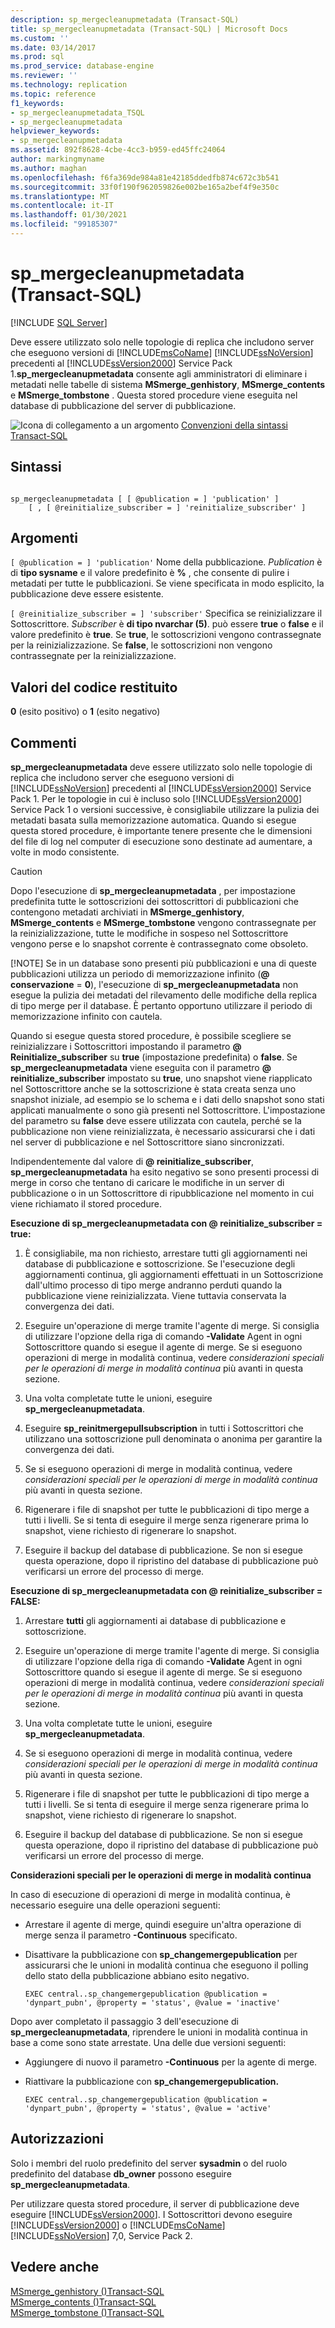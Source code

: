```yaml
---
description: sp_mergecleanupmetadata (Transact-SQL)
title: sp_mergecleanupmetadata (Transact-SQL) | Microsoft Docs
ms.custom: ''
ms.date: 03/14/2017
ms.prod: sql
ms.prod_service: database-engine
ms.reviewer: ''
ms.technology: replication
ms.topic: reference
f1_keywords:
- sp_mergecleanupmetadata_TSQL
- sp_mergecleanupmetadata
helpviewer_keywords:
- sp_mergecleanupmetadata
ms.assetid: 892f8628-4cbe-4cc3-b959-ed45ffc24064
author: markingmyname
ms.author: maghan
ms.openlocfilehash: f6fa369de984a81e42185ddedfb874c672c3b541
ms.sourcegitcommit: 33f0f190f962059826e002be165a2bef4f9e350c
ms.translationtype: MT
ms.contentlocale: it-IT
ms.lasthandoff: 01/30/2021
ms.locfileid: "99185307"
---
```

# <a name="sp_mergecleanupmetadata-transact-sql"></a>sp_mergecleanupmetadata (Transact-SQL)
[!INCLUDE [SQL Server](../../includes/applies-to-version/sqlserver.md)]

  Deve essere utilizzato solo nelle topologie di replica che includono server che eseguono versioni di [!INCLUDE[msCoName](../../includes/msconame-md.md)] [!INCLUDE[ssNoVersion](../../includes/ssnoversion-md.md)] precedenti al [!INCLUDE[ssVersion2000](../../includes/ssversion2000-md.md)] Service Pack 1.**sp_mergecleanupmetadata** consente agli amministratori di eliminare i metadati nelle tabelle di sistema **MSmerge_genhistory**, **MSmerge_contents** e **MSmerge_tombstone** . Questa stored procedure viene eseguita nel database di pubblicazione del server di pubblicazione.  
  
 ![Icona di collegamento a un argomento](../../database-engine/configure-windows/media/topic-link.gif "Icona di collegamento a un argomento") [Convenzioni della sintassi Transact-SQL](../../t-sql/language-elements/transact-sql-syntax-conventions-transact-sql.md)  
  
## <a name="syntax"></a>Sintassi  
  
```  
  
sp_mergecleanupmetadata [ [ @publication = ] 'publication' ]  
    [ , [ @reinitialize_subscriber = ] 'reinitialize_subscriber' ]  
```  
  
## <a name="arguments"></a>Argomenti  
`[ @publication = ] 'publication'` Nome della pubblicazione. *Publication* è di **tipo sysname** e il valore predefinito è **%** , che consente di pulire i metadati per tutte le pubblicazioni. Se viene specificata in modo esplicito, la pubblicazione deve essere esistente.  
  
`[ @reinitialize_subscriber = ] 'subscriber'` Specifica se reinizializzare il Sottoscrittore. *Subscriber* è **di tipo nvarchar (5)**. può essere **true** o **false** e il valore predefinito è **true**. Se **true**, le sottoscrizioni vengono contrassegnate per la reinizializzazione. Se **false**, le sottoscrizioni non vengono contrassegnate per la reinizializzazione.  
  
## <a name="return-code-values"></a>Valori del codice restituito  
 **0** (esito positivo) o **1** (esito negativo)  
  
## <a name="remarks"></a>Commenti  
 **sp_mergecleanupmetadata** deve essere utilizzato solo nelle topologie di replica che includono server che eseguono versioni di [!INCLUDE[ssNoVersion](../../includes/ssnoversion-md.md)] precedenti al [!INCLUDE[ssVersion2000](../../includes/ssversion2000-md.md)] Service Pack 1. Per le topologie in cui è incluso solo [!INCLUDE[ssVersion2000](../../includes/ssversion2000-md.md)] Service Pack 1 o versioni successive, è consigliabile utilizzare la pulizia dei metadati basata sulla memorizzazione automatica. Quando si esegue questa stored procedure, è importante tenere presente che le dimensioni del file di log nel computer di esecuzione sono destinate ad aumentare, a volte in modo consistente.  
  
> [!CAUTION]
>  Dopo l'esecuzione di **sp_mergecleanupmetadata** , per impostazione predefinita tutte le sottoscrizioni dei sottoscrittori di pubblicazioni che contengono metadati archiviati in **MSmerge_genhistory**, **MSmerge_contents** e **MSmerge_tombstone** vengono contrassegnate per la reinizializzazione, tutte le modifiche in sospeso nel Sottoscrittore vengono perse e lo snapshot corrente è contrassegnato come obsoleto.  
> 
> [!NOTE]
>  Se in un database sono presenti più pubblicazioni e una di queste pubblicazioni utilizza un periodo di memorizzazione infinito (**\@ conservazione** = **0**), l'esecuzione di **sp_mergecleanupmetadata** non esegue la pulizia dei metadati del rilevamento delle modifiche della replica di tipo merge per il database. È pertanto opportuno utilizzare il periodo di memorizzazione infinito con cautela.  
  
 Quando si esegue questa stored procedure, è possibile scegliere se reinizializzare i Sottoscrittori impostando il parametro **\@ Reinitialize_subscriber** su **true** (impostazione predefinita) o **false**. Se **sp_mergecleanupmetadata** viene eseguita con il parametro **\@ reinitialize_subscriber** impostato su **true**, uno snapshot viene riapplicato nel Sottoscrittore anche se la sottoscrizione è stata creata senza uno snapshot iniziale, ad esempio se lo schema e i dati dello snapshot sono stati applicati manualmente o sono già presenti nel Sottoscrittore. L'impostazione del parametro su **false** deve essere utilizzata con cautela, perché se la pubblicazione non viene reinizializzata, è necessario assicurarsi che i dati nel server di pubblicazione e nel Sottoscrittore siano sincronizzati.  
  
 Indipendentemente dal valore di **\@ reinitialize_subscriber**, **sp_mergecleanupmetadata** ha esito negativo se sono presenti processi di merge in corso che tentano di caricare le modifiche in un server di pubblicazione o in un Sottoscrittore di ripubblicazione nel momento in cui viene richiamato il stored procedure.  
  
 **Esecuzione di sp_mergecleanupmetadata con \@ reinitialize_subscriber = true:**  
  
1.  È consigliabile, ma non richiesto, arrestare tutti gli aggiornamenti nei database di pubblicazione e sottoscrizione. Se l'esecuzione degli aggiornamenti continua, gli aggiornamenti effettuati in un Sottoscrizione dall'ultimo processo di tipo merge andranno perduti quando la pubblicazione viene reinizializzata. Viene tuttavia conservata la convergenza dei dati.  
  
2.  Eseguire un'operazione di merge tramite l'agente di merge. Si consiglia di utilizzare l'opzione della riga di comando **-Validate** Agent in ogni Sottoscrittore quando si esegue il agente di merge. Se si eseguono operazioni di merge in modalità continua, vedere *considerazioni speciali per le operazioni di merge in modalità continua* più avanti in questa sezione.  
  
3.  Una volta completate tutte le unioni, eseguire **sp_mergecleanupmetadata**.  
  
4.  Eseguire **sp_reinitmergepullsubscription** in tutti i Sottoscrittori che utilizzano una sottoscrizione pull denominata o anonima per garantire la convergenza dei dati.  
  
5.  Se si eseguono operazioni di merge in modalità continua, vedere *considerazioni speciali per le operazioni di merge in modalità continua* più avanti in questa sezione.  
  
6.  Rigenerare i file di snapshot per tutte le pubblicazioni di tipo merge a tutti i livelli. Se si tenta di eseguire il merge senza rigenerare prima lo snapshot, viene richiesto di rigenerare lo snapshot.  
  
7.  Eseguire il backup del database di pubblicazione. Se non si esegue questa operazione, dopo il ripristino del database di pubblicazione può verificarsi un errore del processo di merge.  
  
 **Esecuzione di sp_mergecleanupmetadata con \@ reinitialize_subscriber = FALSE:**  
  
1.  Arrestare **tutti** gli aggiornamenti ai database di pubblicazione e sottoscrizione.  
  
2.  Eseguire un'operazione di merge tramite l'agente di merge. Si consiglia di utilizzare l'opzione della riga di comando **-Validate** Agent in ogni Sottoscrittore quando si esegue il agente di merge. Se si eseguono operazioni di merge in modalità continua, vedere *considerazioni speciali per le operazioni di merge in modalità continua* più avanti in questa sezione.  
  
3.  Una volta completate tutte le unioni, eseguire **sp_mergecleanupmetadata**.  
  
4.  Se si eseguono operazioni di merge in modalità continua, vedere *considerazioni speciali per le operazioni di merge in modalità continua* più avanti in questa sezione.  
  
5.  Rigenerare i file di snapshot per tutte le pubblicazioni di tipo merge a tutti i livelli. Se si tenta di eseguire il merge senza rigenerare prima lo snapshot, viene richiesto di rigenerare lo snapshot.  
  
6.  Eseguire il backup del database di pubblicazione. Se non si esegue questa operazione, dopo il ripristino del database di pubblicazione può verificarsi un errore del processo di merge.  

 **Considerazioni speciali per le operazioni di merge in modalità continua**  
  
 In caso di esecuzione di operazioni di merge in modalità continua, è necessario eseguire una delle operazioni seguenti:  
  
-   Arrestare il agente di merge, quindi eseguire un'altra operazione di merge senza il parametro **-Continuous** specificato.  
  
-   Disattivare la pubblicazione con **sp_changemergepublication** per assicurarsi che le unioni in modalità continua che eseguono il polling dello stato della pubblicazione abbiano esito negativo.  
  
    ```  
    EXEC central..sp_changemergepublication @publication = 'dynpart_pubn', @property = 'status', @value = 'inactive'  
    ```  
  
 Dopo aver completato il passaggio 3 dell'esecuzione di **sp_mergecleanupmetadata**, riprendere le unioni in modalità continua in base a come sono state arrestate. Una delle due versioni seguenti:  
  
-   Aggiungere di nuovo il parametro **-Continuous** per la agente di merge.  
  
-   Riattivare la pubblicazione con **sp_changemergepublication.**  
  
    ```  
    EXEC central..sp_changemergepublication @publication = 'dynpart_pubn', @property = 'status', @value = 'active'  
    ```  
  
## <a name="permissions"></a>Autorizzazioni  
 Solo i membri del ruolo predefinito del server **sysadmin** o del ruolo predefinito del database **db_owner** possono eseguire **sp_mergecleanupmetadata**.  
  
 Per utilizzare questa stored procedure, il server di pubblicazione deve eseguire [!INCLUDE[ssVersion2000](../../includes/ssversion2000-md.md)]. I Sottoscrittori devono eseguire [!INCLUDE[ssVersion2000](../../includes/ssversion2000-md.md)] o [!INCLUDE[msCoName](../../includes/msconame-md.md)] [!INCLUDE[ssNoVersion](../../includes/ssnoversion-md.md)] 7,0, Service Pack 2.  
  
## <a name="see-also"></a>Vedere anche  
 [MSmerge_genhistory &#40;&#41;Transact-SQL ](../../relational-databases/system-tables/msmerge-genhistory-transact-sql.md)   
 [MSmerge_contents &#40;&#41;Transact-SQL ](../../relational-databases/system-tables/msmerge-contents-transact-sql.md)   
 [MSmerge_tombstone &#40;&#41;Transact-SQL ](../../relational-databases/system-tables/msmerge-tombstone-transact-sql.md)  
  
  
